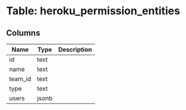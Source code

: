 
# Table: heroku_permission_entities

## Columns
| Name        | Type           | Description  |
| ------------- | ------------- | -----  |
|id|text||
|name|text||
|team_id|text||
|type|text||
|users|jsonb||
